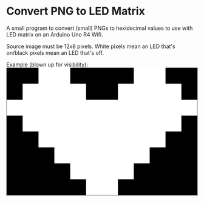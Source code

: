 # Convert PNG to LED Matrix
 A small program to convert (small) PNGs to hexidecimal values to use with LED matrix on an Arduino Uno R4 Wifi.

 Source image must be 12x8 pixels. White pixels mean an LED that's on/black pixels mean an LED that's off.

 Example (blown up for visibility):
 ![a white heart on a black background](/Example/heart-example.PNG)
